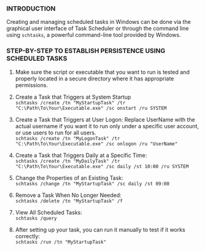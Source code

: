 ### **INTRODUCTION**

Creating and managing scheduled tasks in Windows can be done via the graphical user interface of Task Scheduler or through the command line using `schtasks`, a powerful command-line tool provided by Windows.

### **STEP-BY-STEP TO ESTABLISH PERSISTENCE USING SCHEDULED TASKS**

1.  Make sure the script or executable that you want to run is tested and properly located in a secure directory where it has appropriate permissions.
    
2.  Create a Task that Triggers at System Startup  
    `schtasks /create /tn "MyStartupTask" /tr "C:\Path\To\Your\Executable.exe" /sc onstart /ru SYSTEM`
    
3.  Create a Task that Triggers at User Logon: Replace UserName with the actual username if you want it to run only under a specific user account, or use users to run for all users.  
    `schtasks /create /tn "MyLogonTask" /tr "C:\Path\To\Your\Executable.exe" /sc onlogon /ru "UserName"`
    
4.  Create a Task that Triggers Daily at a Specific Time:  
    `schtasks /create /tn "MyDailyTask" /tr "C:\Path\To\Your\Executable.exe" /sc daily /st 10:00 /ru SYSTEM`
    
5.  Change the Properties of an Existing Task:  
    `schtasks /change /tn "MyStartupTask" /sc daily /st 09:00`
    
6.  Remove a Task When No Longer Needed:  
    `schtasks /delete /tn "MyStartupTask" /f`
    
7.  View All Scheduled Tasks:  
    `schtasks /query`
    
8.  After setting up your task, you can run it manually to test if it works correctly:  
    `schtasks /run /tn "MyStartupTask"`